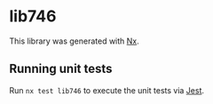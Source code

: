 # lib746

This library was generated with [Nx](https://nx.dev).

## Running unit tests

Run `nx test lib746` to execute the unit tests via [Jest](https://jestjs.io).

